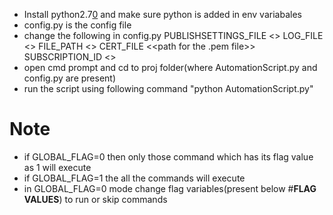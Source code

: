 * Install python2.7[0] and make sure python is added in env variabales
* config.py is the config file
* change the following in config.py
	PUBLISHSETTINGS_FILE <<path of publish setting file>>
	LOG_FILE <<path for the log file>>
	FILE_PATH <<path for the Json log file>>
	CERT_FILE <<path for the .pem file>>
	SUBSCRIPTION_ID <<Subscription id of azure account>>
* open cmd prompt and cd to proj folder(where AutomationScript.py and config.py are present)
* run the script using following command "python AutomationScript.py"

# Note 
* if GLOBAL_FLAG=0 then only those command which has its flag value as 1 will execute
* if GLOBAL_FLAG=1 the all the commands will execute
* in GLOBAL_FLAG=0 mode change flag variables(present below #**FLAG VALUES**) to run or skip commands
 
[0]: http://www.python.org/download/releases/2.7.3/